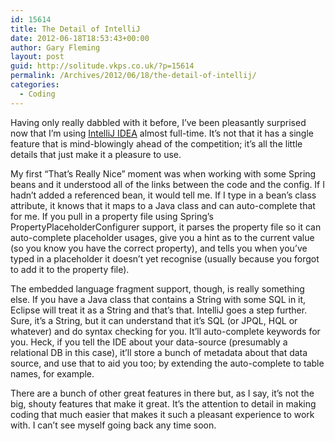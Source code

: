 ```yaml
---
id: 15614
title: The Detail of IntelliJ
date: 2012-06-18T18:53:43+00:00
author: Gary Fleming
layout: post
guid: http://solitude.vkps.co.uk/?p=15614
permalink: /Archives/2012/06/18/the-detail-of-intellij/
categories:
  - Coding
---
```

Having only really dabbled with it before, I&#8217;ve been pleasantly surprised now that I&#8217;m using [IntelliJ IDEA](https://www.jetbrains.com/idea/) almost full-time. It&#8217;s not that it has a single feature that is mind-blowingly ahead of the competition; it&#8217;s all the little details that just make it a pleasure to use.

My first &#8220;That&#8217;s Really Nice&#8221; moment was when working with some Spring beans and it understood all of the links between the code and the config. If I hadn&#8217;t added a referenced bean, it would tell me. If I type in a bean&#8217;s class attribute, it knows that it maps to a Java class and can auto-complete that for me. If you pull in a property file using Spring&#8217;s PropertyPlaceholderConfigurer support, it parses the property file so it can auto-complete placeholder usages, give you a hint as to the current value (so you know you have the correct property), and tells you when you&#8217;ve typed in a placeholder it doesn&#8217;t yet recognise (usually because you forgot to add it to the property file).

The embedded language fragment support, though, is really something else. If you have a Java class that contains a String with some SQL in it, Eclipse will treat it as a String and that&#8217;s that. IntelliJ goes a step further. Sure, it&#8217;s a String, but it can understand that it&#8217;s SQL (or JPQL, HQL or whatever) and do syntax checking for you. It&#8217;ll auto-complete keywords for you. Heck, if you tell the IDE about your data-source (presumably a relational DB in this case), it&#8217;ll store a bunch of metadata about that data source, and use that to aid you too; by extending the auto-complete to table names, for example.

There are a bunch of other great features in there but, as I say, it&#8217;s not the big, shouty features that make it great. It&#8217;s the attention to detail in making coding that much easier that makes it such a pleasant experience to work with. I can&#8217;t see myself going back any time soon.